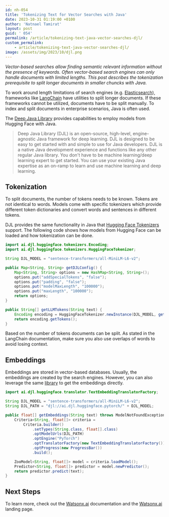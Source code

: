 ```yaml
---
id: nh-054
title: 'Tokenizing Text for Vector Searches with Java'
date: 2023-10-31 01:19:00 +0100
author: 'Natnael Tamirat'
layout: post
guid: ' 054'
permalink: /article/tokenizing-text-java-vector-searches-djl/
custom_permalink:
    - article/tokenizing-text-java-vector-searches-djl/
image: /assets/img/2023/10/djl.png
---
```


*Vector-based searches allow finding semantic relevant information without the presence of keywords. Often vector-based search engines can only handle documents with limited lengths. This post describes the tokenization prerequisite to split longer documents in smaller chuncks with Java.*

To work around length limitations of search engines (e.g. [Elasticsearch](https://www.elastic.co/guide/en/machine-learning/current/ml-nlp-limitations.html)), frameworks like [LangChain](https://python.langchain.com/docs/modules/data_connection/document_transformers/) have utilities to split longer documents. If these frameworks cannot be utilized, documents have to be split manually. To index and split documents in enterprise scenarios, Java is often used.

The [Deep Java Library](https://djl.ai/) provides capabilities to employ models from Hugging Face with Java.

> Deep Java Library (DJL) is an open-source, high-level, engine-agnostic Java framework for deep learning. DJL is designed to be easy to get started with and simple to use for Java developers. DJL is a native Java development experience and functions like any other regular Java library. You don't have to be machine learning/deep learning expert to get started. You can use your existing Java expertise as an on-ramp to learn and use machine learning and deep learning.

## Tokenization

To split documents, the number of tokens needs to be known. Tokens are not identical to words. Models come with specific tokenizers which provide different token dictionaries and convert words and sentences in different tokens.

DJL provides the same functionality in Java that [Hugging Face Tokenizers](https://huggingface.co/docs/tokenizers/index) support. The following code shows how models from Hugging Face can be loaded and how tokenization can be done.

```java
import ai.djl.huggingface.tokenizers.Encoding;
import ai.djl.huggingface.tokenizers.HuggingFaceTokenizer;

String DJL_MODEL = "sentence-transformers/all-MiniLM-L6-v2";

public Map<String, String> getDJLConfig() {
    Map<String, String> options = new HashMap<String, String>();
    options.put("addSpecialTokens", "false");
    options.put("padding", "false");
    options.put("modelMaxLength", "100000");
    options.put("maxLength", "100000");
    return options;
}

public String[] getLLMTokens(String text) {
    Encoding encoding = HuggingFaceTokenizer.newInstance(DJL_MODEL, getDJLConfig()).encode(text);
    return encoding.getTokens();
}
```

Based on the number of tokens documents can be split. As stated in the LangChain documentation, make sure you also use overlaps of words to avoid losing context.

## Embeddings

Embeddings are stored in vector-based databases. Usually, the embeddings are created by the search engines. However, you can also leverage the same [library](https://github.com/deepjavalibrary/djl-demo/blob/master/huggingface/nlp/src/main/java/com/examples/TextEmbedding.java) to get the embeddings directly.

```java
import ai.djl.huggingface.translator.TextEmbeddingTranslatorFactory;

String DJL_MODEL = "sentence-transformers/all-MiniLM-L6-v2";
String DJL_PATH = "djl://ai.djl.huggingface.pytorch/" + DJL_MODEL;

public float[] getEmbeddings(String text) throws ModelNotFoundException, MalformedModelException, IOException, TranslateException {
    Criteria<String, float[]> criteria =
        Criteria.builder()
            .setTypes(String.class, float[].class)
            .optModelUrls(DJL_PATH)
            .optEngine("PyTorch")
            .optTranslatorFactory(new TextEmbeddingTranslatorFactory())
            .optProgress(new ProgressBar())
            .build();

    ZooModel<String, float[]> model = criteria.loadModel();
    Predictor<String, float[]> predictor = model.newPredictor();
    return predictor.predict(text);
}
```

## Next Steps

To learn more, check out the [Watsonx.ai](https://eu-de.dataplatform.cloud.ibm.com/docs/content/wsj/analyze-data/fm-overview.html?context=wx&audience=wdp) documentation and the [Watsonx.ai](https://www.ibm.com/products/watsonx-ai) landing page.